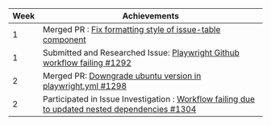 | Week | Achievements                                                                                                                                                                  |
| ---- | ----------------------------------------------------------------------------------------------------------------------------------------------------------------------------- |
| 1    | Merged PR : [Fix formatting style of issue-table component](https://github.com/CATcher-org/CATcher/pull/1291)                                                                 |
| 1    | Submitted and Researched Issue: [Playwright Github workflow failing #1292](https://github.com/CATcher-org/CATcher/issues/1292)                                                |
| 2    | Merged PR: [Downgrade ubuntu version in playwright.yml #1298](https://github.com/CATcher-org/CATcher/pull/1298)                                                               |
| 2    | Participated in Issue Investigation : [Workflow failing due to updated nested dependencies #1304](https://github.com/CATcher-org/CATcher/issues/1304#issuecomment-2609636737) |
